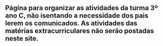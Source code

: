 ## Página para organizar as atividades da turma 3º ano C, não isentando a necessidade dos pais lerem os comunicados. As atividades das matérias extracurriculares não serão postadas neste site.